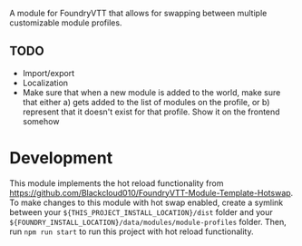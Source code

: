 A module for FoundryVTT that allows for swapping between multiple customizable module profiles.

## TODO
- Import/export
- Localization
- Make sure that when a new module is added to the world, make sure that either a) gets added to the list of modules on the profile, or b) represent that it doesn't exist for that profile. Show it on the frontend somehow

# Development
This module implements the hot reload functionality from https://github.com/Blackcloud010/FoundryVTT-Module-Template-Hotswap. To make changes to this module
with hot swap enabled, create a symlink between your `${THIS_PROJECT_INSTALL_LOCATION}/dist` folder and your 
`${FOUNDRY_INSTALL_LOCATION}/data/modules/module-profiles` folder. Then, run `npm run start` to run this project with hot reload functionality.